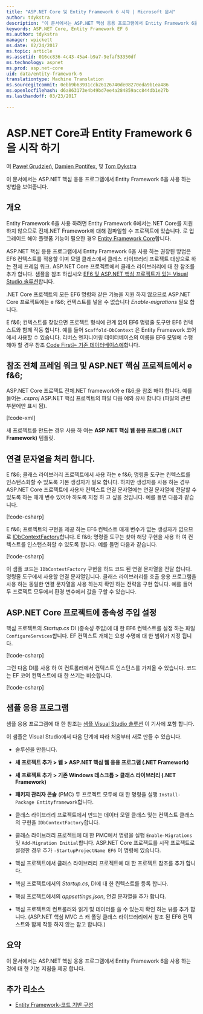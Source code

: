 ```yaml
---
title: "ASP.NET Core 및 Entity Framework 6 시작 | Microsoft 문서"
author: tdykstra
description: "이 문서에서는 ASP.NET 핵심 응용 프로그램에서 Entity Framework 6을 사용 하는 방법을 보여줍니다."
keywords: ASP.NET Core, Entity Framework EF 6
ms.author: tdykstra
manager: wpickett
ms.date: 02/24/2017
ms.topic: article
ms.assetid: 016cc836-4c43-45a4-b9a7-9efaf53350df
ms.technology: aspnet
ms.prod: asp.net-core
uid: data/entity-framework-6
translationtype: Machine Translation
ms.sourcegitcommit: 0ebb9b63931ccb26126740de08270eda9b1ea486
ms.openlocfilehash: d6a863173e4b49bd7ee4a284859acc844db1e27b
ms.lasthandoff: 03/23/2017

---
```

# <a name="getting-started-with-aspnet-core-and-entity-framework-6"></a>ASP.NET Core과 Entity Framework 6을 시작 하기

여 [Paweł Grudzień](https://github.com/pgrudzien12), [Damien Pontifex](https://github.com/DamienPontifex), 및 [Tom Dykstra](https://github.com/tdykstra)

이 문서에서는 ASP.NET 핵심 응용 프로그램에서 Entity Framework 6을 사용 하는 방법을 보여줍니다.

## <a name="overview"></a>개요

Entity Framework 6을 사용 하려면 Entity Framework 6에서는.NET Core를 지원 하지 않으므로 전체.NET Framework에 대해 컴파일할 수 프로젝트에 있습니다. 로 업그레이드 해야 플랫폼 기능이 필요한 경우 [Entity Framework Core](https://docs.efproject.net)합니다.

ASP.NET 핵심 응용 프로그램에서 Entity Framework 6을 사용 하는 권장된 방법은 EF6 컨텍스트를 적용할 이며 모델 클래스에서 클래스 라이브러리 프로젝트 대상으로 하는 전체 프레임 워크. ASP.NET Core 프로젝트에서 클래스 라이브러리에 대 한 참조를 추가 합니다. 샘플을 참조 하십시오 [EF6 및 ASP.NET 핵심 프로젝트가 있는 Visual Studio 솔루션](https://github.com/aspnet/Docs/tree/master/aspnetcore/data/entity-framework-6/sample/)합니다.

.NET Core 프로젝트의 모든 EF6 명령와 같은 기능을 지원 하지 않으므로 ASP.NET Core 프로젝트에는 e f&6; 컨텍스트를 넣을 수 없습니다 *Enable-migrations* 필요 합니다.

E f&6; 컨텍스트를 찾았으면 프로젝트 형식에 관계 없이 EF6 명령줄 도구만 EF6 컨텍스트와 함께 작동 합니다. 예를 들어 `Scaffold-DbContext` 은 Entity Framework 코어에서 사용할 수 있습니다. 리버스 엔지니어링 데이터베이스의 이름을 EF6 모델에 수행 해야 할 경우 참조 [Code First는 기존 데이터베이스에](https://msdn.microsoft.com/en-us/jj200620)합니다.

## <a name="reference-full-framework-and-ef6-in-the-aspnet-core-project"></a>참조 전체 프레임 워크 및 ASP.NET 핵심 프로젝트에서 e f&6;

ASP.NET Core 프로젝트 전체.NET framework와 e f&6;을 참조 해야 합니다. 예를 들어는 *.csproj* ASP.NET 핵심 프로젝트의 파일 다음 예와 유사 합니다 (파일의 관련 부분에만 표시 됨).

[!code-xml[](entity-framework-6/sample/MVCCore/MVCCore.csproj?range=3-9&highlight=2)]

새 프로젝트를 만드는 경우 사용 하 여는 **ASP.NET 핵심 웹 응용 프로그램 (.NET Framework)** 템플릿.

## <a name="handle-connection-strings"></a>연결 문자열을 처리 합니다.

E f&6; 클래스 라이브러리 프로젝트에서 사용 하는 e f&6; 명령줄 도구는 컨텍스트를 인스턴스화할 수 있도록 기본 생성자가 필요 합니다. 하지만 생성자를 사용 하는 경우 ASP.NET Core 프로젝트에 사용자 컨텍스트 연결 문자열에는 연결 문자열에 전달할 수 있도록 하는 매개 변수 있어야 하도록 지정 하 고 싶을 것입니다. 예를 들면 다음과 같습니다.

[!code-csharp[](entity-framework-6/sample/EF6/SchoolContext.cs?name=snippet_Constructor)]

E f&6; 프로젝트의 구현을 제공 하는 EF6 컨텍스트 매개 변수가 없는 생성자가 없으므로 [IDbContextFactory](https://msdn.microsoft.com/library/hh506876)합니다. E f&6; 명령줄 도구는 찾아 해당 구현을 사용 하 여 컨텍스트를 인스턴스화할 수 있도록 합니다. 예를 들면 다음과 같습니다.

[!code-csharp[](entity-framework-6/sample/EF6/SchoolContextFactory.cs?name=snippet_IDbContextFactory)]

이 샘플 코드는 `IDbContextFactory` 구현을 하드 코드 된 연결 문자열을 전달 합니다. 명령줄 도구에서 사용할 연결 문자열입니다. 클래스 라이브러리를 호출 응용 프로그램을 사용 하는 동일한 연결 문자열을 사용 하는지 확인 하는 전략을 구현 합니다. 예를 들어 두 프로젝트 모두에서 환경 변수에서 값을 구할 수 있습니다.

## <a name="set-up-dependency-injection-in-the-aspnet-core-project"></a>ASP.NET Core 프로젝트에 종속성 주입 설정

핵심 프로젝트의 *Startup.cs* DI (종속성 주입)에 대 한 EF6 컨텍스트를 설정 하는 파일 `ConfigureServices`합니다. EF 컨텍스트 개체는 요청 수명에 대 한 범위가 지정 됩니다.

[!code-csharp[](entity-framework-6/sample/MVCCore/Startup.cs?name=snippet_ConfigureServices&highlight=5)]

그런 다음 DI를 사용 하 여 컨트롤러에서 컨텍스트 인스턴스를 가져올 수 있습니다. 코드는 EF 코어 컨텍스트에 대 한 쓰기는 비슷합니다.

[!code-csharp[](entity-framework-6/sample/MVCCore/Controllers/StudentsController.cs?name=snippet_ContextInController)]

## <a name="sample-application"></a>샘플 응용 프로그램

샘플 응용 프로그램에 대 한 참조는 [샘플 Visual Studio 솔루션](https://github.com/aspnet/Docs/tree/master/aspnetcore/data/entity-framework-6/sample/) 이 기사에 포함 합니다.

이 샘플은 Visual Studio에서 다음 단계에 따라 처음부터 새로 만들 수 있습니다.

* 솔루션을 만듭니다.

* **새 프로젝트 추가 > 웹 > ASP.NET 핵심 웹 응용 프로그램 (.NET Framework)**

* **새 프로젝트 추가 > 기존 Windows 데스크톱 > 클래스 라이브러리 (.NET Framework)**

* **패키지 관리자 콘솔** (PMC) 두 프로젝트 모두에 대 한 명령을 실행 `Install-Package Entityframework`합니다.

* 클래스 라이브러리 프로젝트에서 만드는 데이터 모델 클래스 및는 컨텍스트 클래스의 구현을 `IDbContextFactory`합니다.

* 클래스 라이브러리 프로젝트에 대 한 PMC에서 명령을 실행 `Enable-Migrations` 및 `Add-Migration Initial`합니다. ASP.NET Core 프로젝트를 시작 프로젝트로 설정한 경우 추가 `-StartupProjectName EF6` 이 명령에 있습니다.

* 핵심 프로젝트에서 클래스 라이브러리 프로젝트에 대 한 프로젝트 참조를 추가 합니다.

* 핵심 프로젝트에서의 *Startup.cs*, DI에 대 한 컨텍스트를 등록 합니다.

* 핵심 프로젝트에서의 *appsettings.json*, 연결 문자열을 추가 합니다.

* 핵심 프로젝트의 컨트롤러와 읽기 및 데이터를 쓸 수 있는지 확인 하는 뷰를 추가 합니다. (ASP.NET 핵심 MVC 스 캐 폴딩 클래스 라이브러리에서 참조 된 EF6 컨텍스트와 함께 작동 하지 않는 참고 합니다.)

## <a name="summary"></a>요약

이 문서에서는 ASP.NET 핵심 응용 프로그램에서 Entity Framework 6을 사용 하는 것에 대 한 기본 지침을 제공 합니다.

## <a name="additional-resources"></a>추가 리소스

* [Entity Framework-코드 기반 구성](https://msdn.microsoft.com/en-us/data/jj680699.aspx)

